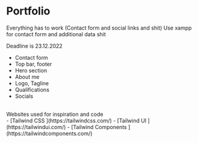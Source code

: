 # Portfolio
Everything has to work (Contact form and social links and shit)
Use xampp for contact form and additional data shit 

Deadline is 23.12.2022

- Contact form 
- Top bar, footer
- Hero section 
- About me 
- Logo, Tagline
- Qualifications
- Socials 

<br>
Websites used for inspiration and code 
<br>
- [Tailwind CSS ](https://tailwindcss.com/)
- [Tailwind UI ](https://tailwindui.com/)
- [Tailwind Components ](https://tailwindcomponents.com/)
